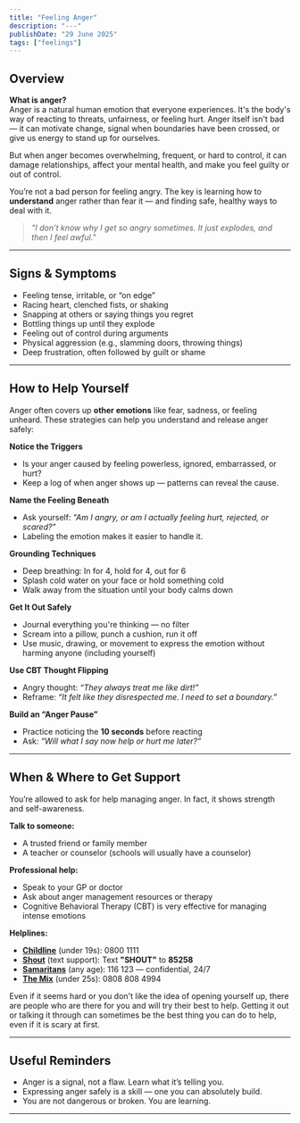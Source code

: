 ```yaml
---
title: "Feeling Anger"
description: "---"
publishDate: "29 June 2025"
tags: ["feelings"]
---
```


## Overview

**What is anger?**  
Anger is a natural human emotion that everyone experiences. It's the body's way of reacting to threats, unfairness, or feeling hurt. Anger itself isn't bad — it can motivate change, signal when boundaries have been crossed, or give us energy to stand up for ourselves.

But when anger becomes overwhelming, frequent, or hard to control, it can damage relationships, affect your mental health, and make you feel guilty or out of control.

You’re not a bad person for feeling angry. The key is learning how to **understand** anger rather than fear it — and finding safe, healthy ways to deal with it.

> _"I don’t know why I get so angry sometimes. It just explodes, and then I feel awful."_

---

## Signs & Symptoms

- Feeling tense, irritable, or “on edge”  
- Racing heart, clenched fists, or shaking  
- Snapping at others or saying things you regret  
- Bottling things up until they explode  
- Feeling out of control during arguments  
- Physical aggression (e.g., slamming doors, throwing things)  
- Deep frustration, often followed by guilt or shame  

---

## How to Help Yourself

Anger often covers up **other emotions** like fear, sadness, or feeling unheard. These strategies can help you understand and release anger safely:

**Notice the Triggers**  
- Is your anger caused by feeling powerless, ignored, embarrassed, or hurt?
- Keep a log of when anger shows up — patterns can reveal the cause.

**Name the Feeling Beneath**  
- Ask yourself: _"Am I angry, or am I actually feeling hurt, rejected, or scared?"_
- Labeling the emotion makes it easier to handle it.

**Grounding Techniques**  
- Deep breathing: In for 4, hold for 4, out for 6  
- Splash cold water on your face or hold something cold  
- Walk away from the situation until your body calms down

**Get It Out Safely**  
- Journal everything you're thinking — no filter  
- Scream into a pillow, punch a cushion, run it off  
- Use music, drawing, or movement to express the emotion without harming anyone (including yourself)

**Use CBT Thought Flipping**  
- Angry thought: _“They always treat me like dirt!”_  
- Reframe: _“It felt like they disrespected me. I need to set a boundary.”_

**Build an “Anger Pause”**  
- Practice noticing the **10 seconds** before reacting
- Ask: _“Will what I say now help or hurt me later?”_

---

## When & Where to Get Support

You’re allowed to ask for help managing anger. In fact, it shows strength and self-awareness.

**Talk to someone:**
- A trusted friend or family member  
- A teacher or counselor (schools will usually have a counselor) 

**Professional help:**
- Speak to your GP or doctor
- Ask about anger management resources or therapy  
- Cognitive Behavioral Therapy (CBT) is very effective for managing intense emotions

**Helplines:**
- **[Childline](https://www.childline.org.uk)** (under 19s): 0800 1111  
- **[Shout](https://giveusashout.org)** (text support): Text **"SHOUT"** to **85258**  
- **[Samaritans](https://www.samaritans.org)** (any age): 116 123 — confidential, 24/7 
- **[The Mix](https://www.themix.org.uk)** (under 25s): 0808 808 4994 

Even if it seems hard or you don't like the idea of opening yourself up, there are people who are there for you and will try their best to help. Getting it out or talking it through can sometimes be the best thing you can do to help, even if it is scary at first.

---

## Useful Reminders

- Anger is a signal, not a flaw. Learn what it’s telling you.  
- Expressing anger safely is a skill — one you can absolutely build.  
- You are not dangerous or broken. You are learning.

---
